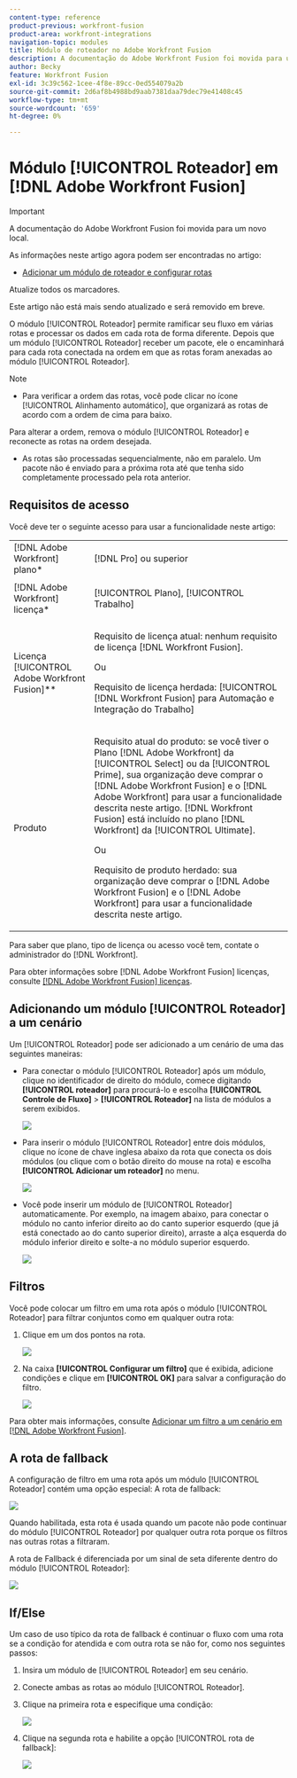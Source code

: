 ```yaml
---
content-type: reference
product-previous: workfront-fusion
product-area: workfront-integrations
navigation-topic: modules
title: Módulo de roteador no Adobe Workfront Fusion
description: A documentação do Adobe Workfront Fusion foi movida para um novo local. Este artigo foi descontinuado, mas contém um link para o novo artigo que aborda essa funcionalidade.
author: Becky
feature: Workfront Fusion
exl-id: 3c39c562-1cee-4f8e-89cc-0ed554079a2b
source-git-commit: 2d6af8b4988bd9aab7381daa79dec79e41408c45
workflow-type: tm+mt
source-wordcount: '659'
ht-degree: 0%

---
```


# Módulo [!UICONTROL Roteador] em [!DNL Adobe Workfront Fusion]

>[!IMPORTANT]
>
>A documentação do Adobe Workfront Fusion foi movida para um novo local.
>
>As informações neste artigo agora podem ser encontradas no artigo:
>
>* [Adicionar um módulo de roteador e configurar rotas](https://experienceleague.adobe.com/docs/workfront-fusion/using/create-scenarios/add-modules/router-module.html)
>
>Atualize todos os marcadores.
>
>Este artigo não está mais sendo atualizado e será removido em breve.

O módulo [!UICONTROL Roteador] permite ramificar seu fluxo em várias rotas e processar os dados em cada rota de forma diferente. Depois que um módulo [!UICONTROL Roteador] receber um pacote, ele o encaminhará para cada rota conectada na ordem em que as rotas foram anexadas ao módulo [!UICONTROL Roteador].

>[!NOTE]
>
>* Para verificar a ordem das rotas, você pode clicar no ícone [!UICONTROL Alinhamento automático], que organizará as rotas de acordo com a ordem de cima para baixo.
>
>  Para alterar a ordem, remova o módulo [!UICONTROL Roteador] e reconecte as rotas na ordem desejada.
>
>* As rotas são processadas sequencialmente, não em paralelo. Um pacote não é enviado para a próxima rota até que tenha sido completamente processado pela rota anterior.
>



## Requisitos de acesso

Você deve ter o seguinte acesso para usar a funcionalidade neste artigo:

<table style="table-layout:auto">
 <col> 
 <col> 
 <tbody> 
  <tr> 
    <td role="rowheader">[!DNL Adobe Workfront] plano*</td> 
   <td> <p>[!DNL Pro] ou superior</p> </td> 
  </tr> 
  <tr data-mc-conditions=""> 
   <td role="rowheader">[!DNL Adobe Workfront] licença*</td> 
   <td> <p>[!UICONTROL Plano], [!UICONTROL Trabalho]</p> </td> 
  </tr> 
  <tr> 
   <td role="rowheader">Licença [!UICONTROL Adobe Workfront Fusion]**</td> 
   <td>
   <p>Requisito de licença atual: nenhum requisito de licença [!DNL Workfront Fusion].</p>
   <p>Ou</p>
   <p>Requisito de licença herdada: [!UICONTROL [!DNL Workfront Fusion] para Automação e Integração do Trabalho] </p>
   </td> 
  </tr> 
  <tr> 
   <td role="rowheader">Produto</td> 
   <td>
   <p>Requisito atual do produto: se você tiver o Plano [!DNL Adobe Workfront] da [!UICONTROL Select] ou da [!UICONTROL Prime], sua organização deve comprar o [!DNL Adobe Workfront Fusion] e o [!DNL Adobe Workfront] para usar a funcionalidade descrita neste artigo. [!DNL Workfront Fusion] está incluído no plano [!DNL Workfront] da [!UICONTROL Ultimate].</p>
   <p>Ou</p>
   <p>Requisito de produto herdado: sua organização deve comprar o [!DNL Adobe Workfront Fusion] e o [!DNL Adobe Workfront] para usar a funcionalidade descrita neste artigo.</p>
   </td> 
  </tr> 
 </tbody> 
</table>

Para saber que plano, tipo de licença ou acesso você tem, contate o administrador do [!DNL Workfront].

Para obter informações sobre [!DNL Adobe Workfront Fusion] licenças, consulte [[!DNL Adobe Workfront Fusion] licenças](../../workfront-fusion/get-started/license-automation-vs-integration.md).

## Adicionando um módulo [!UICONTROL Roteador] a um cenário

Um [!UICONTROL Roteador] pode ser adicionado a um cenário de uma das seguintes maneiras:

* Para conectar o módulo [!UICONTROL Roteador] após um módulo, clique no identificador de direito do módulo, comece digitando **[!UICONTROL roteador]** para procurá-lo e escolha **[!UICONTROL Controle de Fluxo]** > **[!UICONTROL Roteador]** na lista de módulos a serem exibidos.

  ![](assets/connect-the-router-350x108.png)

* Para inserir o módulo [!UICONTROL Roteador] entre dois módulos, clique no ícone de chave inglesa abaixo da rota que conecta os dois módulos (ou clique com o botão direito do mouse na rota) e escolha **[!UICONTROL Adicionar um roteador]** no menu.

  ![](assets/insert-router-350x191.png)

* Você pode inserir um módulo de [!UICONTROL Roteador] automaticamente. Por exemplo, na imagem abaixo, para conectar o módulo no canto inferior direito ao do canto superior esquerdo (que já está conectado ao do canto superior direito), arraste a alça esquerda do módulo inferior direito e solte-a no módulo superior esquerdo.

  ![](assets/insert-router-automatically-350x379.png)

## Filtros

Você pode colocar um filtro em uma rota após o módulo [!UICONTROL Roteador] para filtrar conjuntos como em qualquer outra rota:

1. Clique em um dos pontos na rota.

   ![](assets/router-click-a-dot-in-route-350x339.png)

1. Na caixa **[!UICONTROL Configurar um filtro]** que é exibida, adicione condições e clique em **[!UICONTROL OK]** para salvar a configuração do filtro.

   ![](assets/set-up-a-filter-2-350x242.png)

Para obter mais informações, consulte [Adicionar um filtro a um cenário em [!DNL Adobe Workfront Fusion]](../../workfront-fusion/scenarios/add-a-filter-to-a-scenario.md).

## A rota de fallback

A configuração de filtro em uma rota após um módulo [!UICONTROL Roteador] contém uma opção especial: A rota de fallback:

![](assets/fallback-route-350x260.png)

Quando habilitada, esta rota é usada quando um pacote não pode continuar do módulo [!UICONTROL Roteador] por qualquer outra rota porque os filtros nas outras rotas a filtraram.

A rota de Fallback é diferenciada por um sinal de seta diferente dentro do módulo [!UICONTROL Roteador]:

![](assets/arrow-sign-in-router-module-350x361.png)

## If/Else

Um caso de uso típico da rota de fallback é continuar o fluxo com uma rota se a condição for atendida e com outra rota se não for, como nos seguintes passos:

1. Insira um módulo de [!UICONTROL Roteador] em seu cenário.
1. Conecte ambas as rotas ao módulo [!UICONTROL Roteador].
1. Clique na primeira rota e especifique uma condição:

   ![](assets/set-up-a-filter-2-350x242.png)

1. Clique na segunda rota e habilite a opção [!UICONTROL rota de fallback]:

   ![](assets/enable-fallback-route-option-350x238.png)
